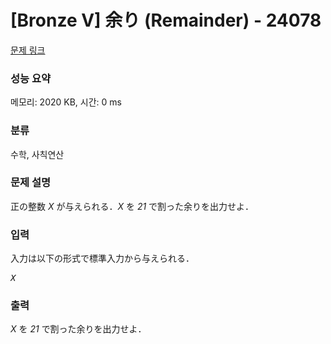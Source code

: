 # [Bronze V] 余り (Remainder) - 24078 

[문제 링크](https://www.acmicpc.net/problem/24078) 

### 성능 요약

메모리: 2020 KB, 시간: 0 ms

### 분류

수학, 사칙연산

### 문제 설명

<p style="user-select: auto;">正の整数 <var style="user-select: auto;">X</var> が与えられる．<var style="user-select: auto;">X</var> を <var style="user-select: auto;">21</var> で割った余りを出力せよ．</p>

### 입력 

 <p style="user-select: auto;">入力は以下の形式で標準入力から与えられる．</p>

<pre style="user-select: auto;"><var style="user-select: auto;">X</var></pre>

### 출력 

 <p style="user-select: auto;"><var style="user-select: auto;">X</var> を <var style="user-select: auto;">21</var> で割った余りを出力せよ．</p>

